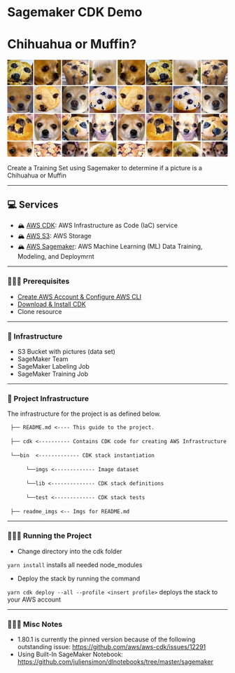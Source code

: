 # Sagemaker CDK Demo

# Chihuahua or Muffin?

![Image of Dogs and Muffins](readme_imgs/dogmuffin.jpeg)

Create a Training Set using Sagemaker to determine if a picture is a Chihuahua or Muffin

---
## 💻 Services

- 🏔 [AWS CDK](https://aws.amazon.com/cdk/): AWS Infrastructure as Code (IaC) service
- 🏔 [AWS S3](https://aws.amazon.com/s3/): AWS Storage
- 🏔 [AWS Sagemaker](https://aws.amazon.com/sagemaker/): AWS Machine Learning (ML) Data Training, Modeling, and Deploymrnt

---
### 👩🏻‍🏫 Prerequisites

- [Create AWS Account & Configure AWS CLI](https://docs.aws.amazon.com/cli/latest/userguide/cli-chap-configure.html)
- [Download & Install CDK](https://docs.aws.amazon.com/cdk/latest/guide/getting_started.html)
- Clone resource

---
### 🏯 Infrastructure

- S3 Bucket with pictures (data set)
- SageMaker Team 
- SageMaker Labeling Job
- SageMaker Training Job

---
### 🏰 Project Infrastructure

The infrastructure for the project is as defined below.

```
 ├── README.md <---- This guide to the project.

 ├── cdk <---------- Contains CDK code for creating AWS Infrastructure

 └──bin  <------------- CDK stack instantiation

      └──imgs <------------- Image dataset 

      └──lib <-------------- CDK stack definitions

      └──test <------------- CDK stack tests

 ├── readme_imgs <-- Imgs for README.md
```

---
### 👩🏻‍💻 Running the Project

- Change directory into the cdk folder

`yarn install` installs all needed node_modules

- Deploy the stack by running the command

`yarn cdk deploy --all --profile <insert profile>` deploys the stack to your AWS account

---

### 👩🏻‍💻 Misc Notes

- 1.80.1 is currently the pinned version because of the following outstanding issue: https://github.com/aws/aws-cdk/issues/12291
- Using Built-In SageMaker Notebook: https://github.com/juliensimon/dlnotebooks/tree/master/sagemaker
